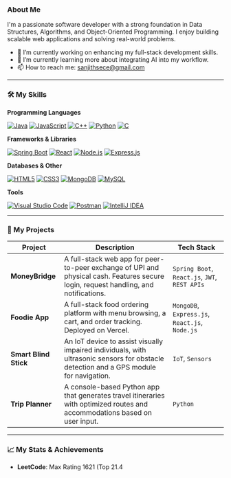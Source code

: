 ### About Me
I'm a passionate software developer with a strong foundation in Data Structures, Algorithms, and Object-Oriented Programming. I enjoy building scalable web applications and solving real-world problems.

- 🔭 I’m currently working on enhancing my full-stack development skills.
- 🌱 I’m currently learning more about integrating AI into my workflow.
- 📫 How to reach me: [sanjithsece@gmail.com](mailto:sanjithsece@gmail.com)

---

### 🛠️ My Skills

**Programming Languages**
<p>
  <a href="#"><img alt="Java" src="https://img.shields.io/badge/Java-ED8B00?style=for-the-badge&logo=openjdk&logoColor=white"></a>
  <a href="#"><img alt="JavaScript" src="https://img.shields.io/badge/JavaScript-F7DF1E?style=for-the-badge&logo=javascript&logoColor=black"></a>
  <a href="#"><img alt="C++" src="https://img.shields.io/badge/C%2B%2B-00599C?style=for-the-badge&logo=c%2B%2B&logoColor=white"></a>
  <a href="#"><img alt="Python" src="https://img.shields.io/badge/Python-3776AB?style=for-the-badge&logo=python&logoColor=white"></a>
  <a href="#"><img alt="C" src="https://img.shields.io/badge/C-A8B9CC?style=for-the-badge&logo=c&logoColor=black"></a>
</p>

**Frameworks & Libraries**
<p>
  <a href="#"><img alt="Spring Boot" src="https://img.shields.io/badge/Spring_Boot-6DB33F?style=for-the-badge&logo=spring-boot&logoColor=white"></a>
  <a href="#"><img alt="React" src="https://img.shields.io/badge/React-20232A?style=for-the-badge&logo=react&logoColor=61DAFB"></a>
  <a href="#"><img alt="Node.js" src="https://img.shields.io/badge/Node.js-339933?style=for-the-badge&logo=nodedotjs&logoColor=white"></a>
  <a href="#"><img alt="Express.js" src="https://img.shields.io/badge/Express.js-000000?style=for-the-badge&logo=express&logoColor=white"></a>
</p>

**Databases & Other**
<p>
  <a href="#"><img alt="HTML5" src="https://img.shields.io/badge/HTML5-E34F26?style=for-the-badge&logo=html5&logoColor=white"></a>
  <a href="#"><img alt="CSS3" src="https://img.shields.io/badge/CSS3-1572B6?style=for-the-badge&logo=css3&logoColor=white"></a>
  <a href="#"><img alt="MongoDB" src="https://img.shields.io/badge/MongoDB-47A248?style=for-the-badge&logo=mongodb&logoColor=white"></a>
  <a href="#"><img alt="MySQL" src="https://img.shields.io/badge/MySQL-4479A1?style=for-the-badge&logo=mysql&logoColor=white"></a>
</p>

**Tools**
<p>
  <a href="#"><img alt="Visual Studio Code" src="https://img.shields.io/badge/VS_Code-007ACC?style=for-the-badge&logo=visualstudiocode&logoColor=white"></a>
  <a href="#"><img alt="Postman" src="https://img.shields.io/badge/Postman-FF6C37?style=for-the-badge&logo=postman&logoColor=white"></a>
  <a href="#"><img alt="IntelliJ IDEA" src="https://img.shields.io/badge/IntelliJ_IDEA-000000.svg?style=for-the-badge&logo=intellij-idea&logoColor=white"></a>
</p>

---

### 🚀 My Projects

| Project | Description | Tech Stack |
|---|---|---|
| **MoneyBridge** | A full-stack web app for peer-to-peer exchange of UPI and physical cash. Features secure login, request handling, and notifications. | `Spring Boot`, `React.js`, `JWT`, `REST APIs` |
| **Foodie App** | A full-stack food ordering platform with menu browsing, a cart, and order tracking. Deployed on Vercel. | `MongoDB`, `Express.js`, `React.js`, `Node.js` |
| **Smart Blind Stick** | An IoT device to assist visually impaired individuals, with ultrasonic sensors for obstacle detection and a GPS module for navigation. | `IoT`, `Sensors` |
| **Trip Planner** | A console-based Python app that generates travel itineraries with optimized routes and accommodations based on user input. | `Python` |

---

### 📈 My Stats & Achievements

- **LeetCode**: Max Rating 1621 (Top 21.4
